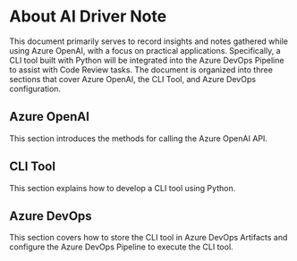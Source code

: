 # About AI Driver Note

This document primarily serves to record insights and notes gathered while using Azure OpenAI, with a focus on practical applications. Specifically, a CLI tool built with Python will be integrated into the Azure DevOps Pipeline to assist with Code Review tasks. The document is organized into three sections that cover Azure OpenAI, the CLI Tool, and Azure DevOps configuration.

## Azure OpenAI

This section introduces the methods for calling the Azure OpenAI API.

## CLI Tool

This section explains how to develop a CLI tool using Python.

## Azure DevOps

This section covers how to store the CLI tool in Azure DevOps Artifacts and configure the Azure DevOps Pipeline to execute the CLI tool.